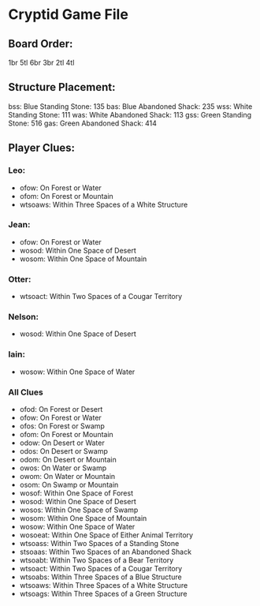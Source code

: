 # Cryptid Game File

## Board Order:
1br
5tl
6br
3br
2tl
4tl

## Structure Placement:
bss: Blue Standing Stone: 135
bas: Blue Abandoned Shack: 235
wss: White Standing Stone: 111
was: White Abandoned Shack: 113
gss: Green Standing Stone: 516
gas: Green Abandoned Shack: 414

## Player Clues:

### Leo:
- ofow: On Forest or Water
- ofom: On Forest or Mountain
- wtsoaws: Within Three Spaces of a White Structure

### Jean:
- ofow: On Forest or Water
- wosod: Within One Space of Desert
- wosom: Within One Space of Mountain

### Otter:
- wtsoact: Within Two Spaces of a Cougar Territory

### Nelson:
- wosod: Within One Space of Desert

### Iain:
- wosow: Within One Space of Water

### All Clues
- ofod: On Forest or Desert
- ofow: On Forest or Water
- ofos: On Forest or Swamp
- ofom: On Forest or Mountain
- odow: On Desert or Water
- odos: On Desert or Swamp
- odom: On Desert or Mountain
- owos: On Water or Swamp
- owom: On Water or Mountain
- osom: On Swamp or Mountain
- wosof: Within One Space of Forest
- wosod: Within One Space of Desert
- wosos: Within One Space of Swamp
- wosom: Within One Space of Mountain
- wosow: Within One Space of Water
- wosoeat: Within One Space of Either Animal Territory
- wtsoass: Within Two Spaces of a Standing Stone
- stsoaas: Within Two Spaces of an Abandoned Shack
- wtsoabt: Within Two Spaces of a Bear Territory
- wtsoact: Within Two Spaces of a Cougar Territory
- wtsoabs: Within Three Spaces of a Blue Structure
- wtsoaws: Within Three Spaces of a White Structure
- wtsoags: Within Three Spaces of a Green Structure